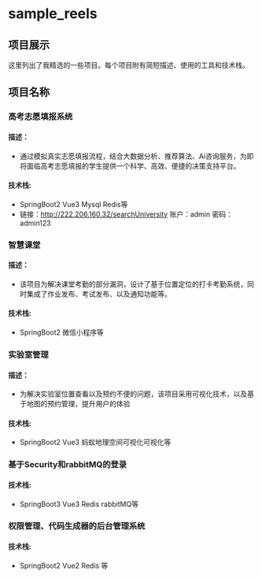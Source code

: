 # sample_reels

## 项目展示

这里列出了我精选的一些项目。每个项目附有简短描述、使用的工具和技术栈。

## 项目名称

### 高考志愿填报系统

#### 描述：

- 通过模拟真实志愿填报流程，结合大数据分析、推荐算法、Ai咨询服务，为即将面临高考志愿填报的学生提供一个科学、高效、便捷的决策支持平台。

#### 技术栈: 

- SpringBoot2 Vue3 Mysql Redis等
- 链接：http://222.206.160.32/searchUniversity    账户：admin    密码：admin123

### 智慧课堂

#### 描述：

- 该项目为解决课堂考勤的部分漏洞，设计了基于位置定位的打卡考勤系统，同时集成了作业发布、考试发布、以及通知功能等。

#### 技术栈: 

- SpringBoot2 微信小程序等

### 实验室管理

#### 描述：

- 为解决实验室位置查看以及预约不便的问题，该项目采用可视化技术，以及基于地图的预约管理，提升用户的体验

#### 技术栈:

- SpringBoot2 Vue3 蚂蚁地理空间可视化可视化等

### 基于Security和rabbitMQ的登录

#### 技术栈:

-  SpringBoot3 Vue3 Redis rabbitMQ等

### 权限管理、代码生成器的后台管理系统

#### 技术栈: 

- SpringBoot2 Vue2 Redis 等
